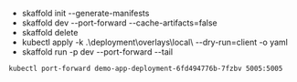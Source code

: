 * skaffold init --generate-manifests
* skaffold dev --port-forward --cache-artifacts=false
* skaffold delete
* kubectl apply -k .\deployment\overlays\local\ --dry-run=client -o yaml
* skaffold run -p dev --port-forward --tail

`kubectl port-forward demo-app-deployment-6fd494776b-7fzbv 5005:5005`
